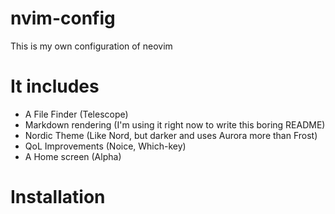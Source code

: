 # nvim-config
This is my own configuration of neovim
# It includes
- A File Finder (Telescope)
- Markdown rendering (I'm using it right now to write this boring README)
- Nordic Theme (Like Nord, but darker and uses Aurora more than Frost)
- QoL Improvements (Noice, Which-key)
- A Home screen (Alpha)
# Installation


